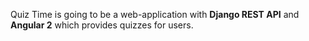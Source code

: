 Quiz Time is going to be a web-application with <b>Django REST API</b> and <b>Angular 2</b> which provides quizzes for users.
